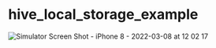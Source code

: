 # hive_local_storage_example

![Simulator Screen Shot - iPhone 8 - 2022-03-08 at 12 02 17](https://user-images.githubusercontent.com/57248151/157203426-b9ba5471-27ff-4ece-b060-fe71807f6bf5.png)
